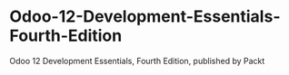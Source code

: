 # Odoo-12-Development-Essentials-Fourth-Edition
Odoo 12 Development Essentials, Fourth Edition, published by Packt
